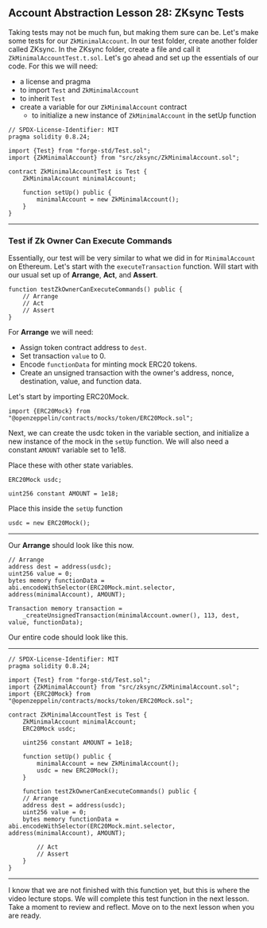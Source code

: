 ## Account Abstraction Lesson 28: ZKsync Tests

Taking tests may not be much fun, but making them sure can be. Let's make some tests for our `ZkMinimalAccount`. In our test folder, create another folder called ZKsync. In the ZKsync folder, create a file and call it `ZkMinimalAccountTest.t.sol`. Let's go ahead and set up the essentials of our code. For this we will need:

- a license and pragma
- to import `Test` and `ZkMinimalAccount`
- to inherit `Test`
- create a variable for our `ZkMinimalAccount` contract
  - to initialize a new instance of `ZkMinimalAccount` in the setUp function

```solidity
// SPDX-License-Identifier: MIT
pragma solidity 0.8.24;

import {Test} from "forge-std/Test.sol";
import {ZkMinimalAccount} from "src/zksync/ZkMinimalAccount.sol";

contract ZkMinimalAccountTest is Test {
    ZkMinimalAccount minimalAccount;    

    function setUp() public {
        minimalAccount = new ZkMinimalAccount();        
    }
}
```
---
### Test if Zk Owner Can Execute Commands

Essentially, our test will be very similar to what we did in for `MinimalAccount` on Ethereum. Let's start with the `executeTransaction` function. Will start with our usual set up of **Arrange**, **Act**, and **Assert**.

```solidity
function testZkOwnerCanExecuteCommands() public {
    // Arrange
    // Act
    // Assert
}
```

For **Arrange** we will need:

- Assign token contract address to `dest`.
- Set transaction `value` to 0.
- Encode `functionData` for minting mock ERC20 tokens.
- Create an unsigned transaction with the owner's address, nonce, destination, value, and function data.

Let's start by importing ERC20Mock.

```solidity
import {ERC20Mock} from "@openzeppelin/contracts/mocks/token/ERC20Mock.sol";
```

Next, we can create the usdc token in the variable section, and initialize a new instance of the mock in the `setUp` function. We will also need a constant `AMOUNT` variable set to 1e18.

Place these with other state variables. 
```solidity
ERC20Mock usdc;

uint256 constant AMOUNT = 1e18;
```
Place this inside the `setUp` function
```solidity
usdc = new ERC20Mock();
```
---

Our **Arrange** should look like this now. 

```solidity
// Arrange
address dest = address(usdc);
uint256 value = 0;
bytes memory functionData = abi.encodeWithSelector(ERC20Mock.mint.selector, address(minimalAccount), AMOUNT);

Transaction memory transaction =
    _createUnsignedTransaction(minimalAccount.owner(), 113, dest, value, functionData);
```

Our entire code should look like this. 

---
```solidity
// SPDX-License-Identifier: MIT
pragma solidity 0.8.24;

import {Test} from "forge-std/Test.sol";
import {ZkMinimalAccount} from "src/zksync/ZkMinimalAccount.sol";
import {ERC20Mock} from "@openzeppelin/contracts/mocks/token/ERC20Mock.sol";

contract ZkMinimalAccountTest is Test {
    ZkMinimalAccount minimalAccount;
    ERC20Mock usdc;

    uint256 constant AMOUNT = 1e18;

    function setUp() public {
        minimalAccount = new ZkMinimalAccount();
        usdc = new ERC20Mock();
    }

    function testZkOwnerCanExecuteCommands() public {
    // Arrange
    address dest = address(usdc);
    uint256 value = 0;
    bytes memory functionData = abi.encodeWithSelector(ERC20Mock.mint.selector, address(minimalAccount), AMOUNT);
    
        // Act
        // Assert
    }
}
```
---

I know that we are not finished with this function yet, but this is where the video lecture stops. We will complete this test function in the next lesson. Take a moment to review and reflect. Move on to the next lesson when you are ready.
